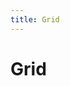 ```yaml
---
title: Grid
---
```

# Grid

&nbsp;
<ClientOnly>
    <grid-demo></grid-demo>
    <row-attributes></row-attributes>
    <col-attributes></col-attributes>
</ClientOnly>
